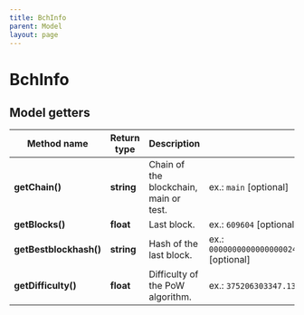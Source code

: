 ```yaml
---
title: BchInfo
parent: Model
layout: page
---
```


# BchInfo

## Model getters

Method name | Return type | Description | Notes
------------ | ------------- | ------------- | -------------
**getChain()** | **string** | Chain of the blockchain, main or test. | ex.: `main` [optional]
**getBlocks()** | **float** | Last block. | ex.: `609604` [optional]
**getBestblockhash()** | **string** | Hash of the last block. | ex.: `0000000000000000024997c878c5a90bd73cd50060877c4f70eef1f2e92243f5` [optional]
**getDifficulty()** | **float** | Difficulty of the PoW algorithm. | ex.: `375206303347.133` [optional]

